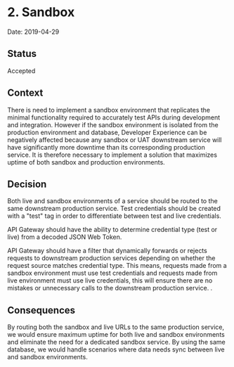 # 2. Sandbox

Date: 2019-04-29

## Status

Accepted

## Context
There is need to implement a sandbox environment that replicates the minimal functionality required to accurately test APIs during development and integration.
However if the sandbox environment is isolated from the production environment and database, Developer Experience can be negatively affected because any sandbox or UAT downstream service will have significantly more downtime than its corresponding production service.
It is therefore necessary to implement a solution that maximizes uptime of both sandbox and production environments.

## Decision
Both live and sandbox environments of a service should be routed to the same downstream production service.
Test credentials should be created with a "test" tag in order to differentiate between test and live credentials.

API Gateway should have the ability to determine credential type (test or live) from a decoded JSON Web Token.

API Gateway should have a filter that dynamically forwards or rejects requests to downstream production services depending on whether the request source matches credential type. This means,
requests made from a sandbox environment must use test credentials and requests made from live environment must use live credentials, this will ensure there are no
mistakes or unnecessary calls to the downstream production service.
.

## Consequences
By routing both the sandbox and live URLs to the same production service, we would ensure maximum uptime for both live and sandbox environments and eliminate the need for a dedicated sandbox service. By using the same database, we would handle scenarios where data needs sync between live and sandbox environments.





